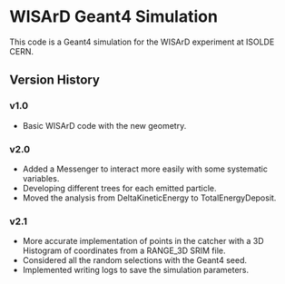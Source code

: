 # WISArD Geant4 Simulation

This code is a Geant4 simulation for the WISArD experiment at ISOLDE CERN.

## Version History

### v1.0

- Basic WISArD code with the new geometry.

### v2.0

- Added a Messenger to interact more easily with some systematic variables.
- Developing different trees for each emitted particle.
- Moved the analysis from DeltaKineticEnergy to TotalEnergyDeposit.

### v2.1

- More accurate implementation of points in the catcher with a 3D Histogram of coordinates from a RANGE_3D SRIM file.
- Considered all the random selections with the Geant4 seed.
- Implemented writing logs to save the simulation parameters.